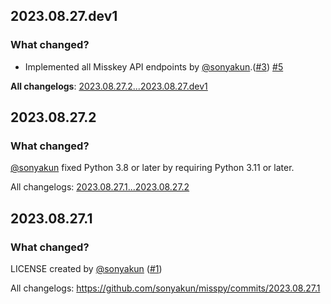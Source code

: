 ## 2023.08.27.dev1
### What changed?
* Implemented all Misskey API endpoints by [@sonyakun](https://github.com/sonyakun).([#3](https://github.com/sonyakun/misspy/issues/3))
[#5](https://github.com/sonyakun/misspy/pull/5)


**All changelogs**: [2023.08.27.2...2023.08.27.dev1](https://github.com/sonyakun/misspy/compare/2023.08.27.2...2023.08.27.dev1)

## 2023.08.27.2
### What changed?
[@sonyakun](https://github.com/sonyakun) fixed Python 3.8 or later by requiring Python 3.11 or later.

All changelogs: [2023.08.27.1...2023.08.27.2](https://github.com/sonyakun/misspy/compare/2023.08.27.1...2023.08.27.2)
## 2023.08.27.1
### What changed?
LICENSE created by [@sonyakun](https://github.com/sonyakun) ([#1](https://github.com/sonyakun/misspy/pull/1))

All changelogs: https://github.com/sonyakun/misspy/commits/2023.08.27.1